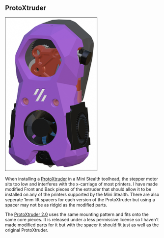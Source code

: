 ## ProtoXtruder

<img src="ProtoXtruder.png" alt="drawing" width="300"/>

When installing a [ProtoXtruder](https://www.printables.com/model/436425-protoxtruder) in a Mini Stealth toolhead, the stepper motor sits too low and interferes with the x-carriage of most printers. I have made modified Front and Back pieces of the extruder that should allow it to be installed on any of the printers supported by the Mini Stealth. There are also seperate 1mm lift spacers for each version of the ProtoXtruder but using a spacer may not be as ridgid as the modified parts. 

The [ProtoXtruder 2.0](https://www.printables.com/model/822947-protoxtruder-20) uses the same mounting pattern and fits onto the same core pieces. It is released under a less permissive license so I haven't made modified parts for it but with the spacer it should fit just as well as the original ProtoXtruder.
